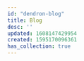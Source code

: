 ```yaml
---
id: "dendron-blog"
title: Blog
desc: ''
updated: 1608147429954
created: 1595170096361
has_collection: true
---
```

